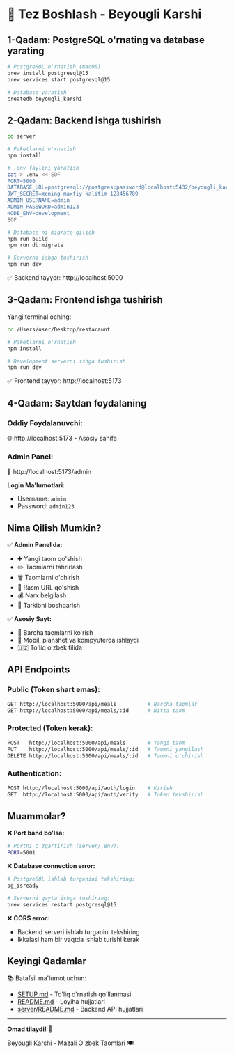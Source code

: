 # 🚀 Tez Boshlash - Beyougli Karshi

## 1-Qadam: PostgreSQL o'rnating va database yarating

```bash
# PostgreSQL o'rnatish (macOS)
brew install postgresql@15
brew services start postgresql@15

# Database yaratish
createdb beyougli_karshi
```

## 2-Qadam: Backend ishga tushirish

```bash
cd server

# Paketlarni o'rnatish
npm install

# .env faylini yaratish
cat > .env << EOF
PORT=5000
DATABASE_URL=postgresql://postgres:password@localhost:5432/beyougli_karshi
JWT_SECRET=mening-maxfiy-kalitim-123456789
ADMIN_USERNAME=admin
ADMIN_PASSWORD=admin123
NODE_ENV=development
EOF

# Database ni migrate qilish
npm run build
npm run db:migrate

# Serverni ishga tushirish
npm run dev
```

✅ Backend tayyor: http://localhost:5000

## 3-Qadam: Frontend ishga tushirish

Yangi terminal oching:

```bash
cd /Users/user/Desktop/restaraunt

# Paketlarni o'rnatish
npm install

# Development serverni ishga tushirish
npm run dev
```

✅ Frontend tayyor: http://localhost:5173

## 4-Qadam: Saytdan foydalaning

### Oddiy Foydalanuvchi:
🌐 http://localhost:5173 - Asosiy sahifa

### Admin Panel:
🔐 http://localhost:5173/admin

**Login Ma'lumotlari:**
- Username: `admin`
- Password: `admin123`

## Nima Qilish Mumkin?

✅ **Admin Panel da:**
- ➕ Yangi taom qo'shish
- ✏️ Taomlarni tahrirlash
- 🗑️ Taomlarni o'chirish
- 📸 Rasm URL qo'shish
- 💰 Narx belgilash
- 🥘 Tarkibni boshqarish

✅ **Asosiy Sayt:**
- 👀 Barcha taomlarni ko'rish
- 📱 Mobil, planshet va kompyuterda ishlaydi
- 🇺🇿 To'liq o'zbek tilida

## API Endpoints

### Public (Token shart emas):
```bash
GET http://localhost:5000/api/meals          # Barcha taomlar
GET http://localhost:5000/api/meals/:id      # Bitta taom
```

### Protected (Token kerak):
```bash
POST   http://localhost:5000/api/meals       # Yangi taom
PUT    http://localhost:5000/api/meals/:id   # Taomni yangilash
DELETE http://localhost:5000/api/meals/:id   # Taomni o'chirish
```

### Authentication:
```bash
POST http://localhost:5000/api/auth/login    # Kirish
GET  http://localhost:5000/api/auth/verify   # Token tekshirish
```

## Muammolar?

❌ **Port band bo'lsa:**
```bash
# Portni o'zgartirish (server/.env):
PORT=5001
```

❌ **Database connection error:**
```bash
# PostgreSQL ishlab turganini tekshiring:
pg_isready

# Serverni qayta ishga tushiring:
brew services restart postgresql@15
```

❌ **CORS error:**
- Backend serveri ishlab turganini tekshiring
- Ikkalasi ham bir vaqtda ishlab turishi kerak

## Keyingi Qadamlar

📚 Batafsil ma'lumot uchun:
- [SETUP.md](./SETUP.md) - To'liq o'rnatish qo'llanmasi
- [README.md](./README.md) - Loyiha hujjatlari
- [server/README.md](./server/README.md) - Backend API hujjatlari

---

**Omad tilaydi!** 🎉

Beyougli Karshi - Mazali O'zbek Taomlari 🍽️

